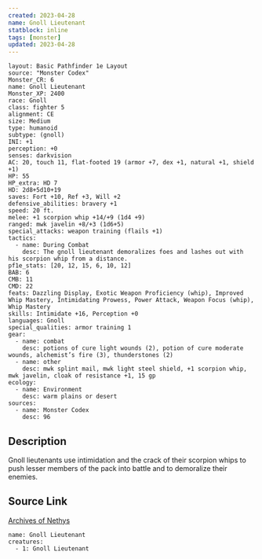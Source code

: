 ```yaml
---
created: 2023-04-28
name: Gnoll Lieutenant
statblock: inline
tags: [monster]
updated: 2023-04-28
---
```

```statblock
layout: Basic Pathfinder 1e Layout
source: "Monster Codex"
Monster_CR: 6
name: Gnoll Lieutenant
Monster_XP: 2400
race: Gnoll
class: fighter 5
alignment: CE
size: Medium
type: humanoid
subtype: (gnoll)
INI: +1
perception: +0
senses: darkvision
AC: 20, touch 11, flat-footed 19 (armor +7, dex +1, natural +1, shield +1)
HP: 55
HP_extra: HD 7
HD: 2d8+5d10+19
saves: Fort +10, Ref +3, Will +2
defensive_abilities: bravery +1
speed: 20 ft.
melee: +1 scorpion whip +14/+9 (1d4 +9)
ranged: mwk javelin +8/+3 (1d6+5)
special_attacks: weapon training (flails +1)
tactics:
  - name: During Combat
    desc: The gnoll lieutenant demoralizes foes and lashes out with his scorpion whip from a distance.
pf1e_stats: [20, 12, 15, 6, 10, 12]
BAB: 6
CMB: 11
CMD: 22
feats: Dazzling Display, Exotic Weapon Proficiency (whip), Improved Whip Mastery, Intimidating Prowess, Power Attack, Weapon Focus (whip), Whip Mastery
skills: Intimidate +16, Perception +0
languages: Gnoll
special_qualities: armor training 1
gear:
  - name: combat
    desc: potions of cure light wounds (2), potion of cure moderate wounds, alchemist’s fire (3), thunderstones (2)
  - name: other
    desc: mwk splint mail, mwk light steel shield, +1 scorpion whip, mwk javelin, cloak of resistance +1, 15 gp
ecology:
  - name: Environment
    desc: warm plains or desert
sources:
  - name: Monster Codex
    desc: 96
```
## Description
Gnoll lieutenants use intimidation and the crack of their scorpion whips to push lesser members of the pack into battle and to demoralize their enemies.
## Source Link
[Archives of Nethys](https://aonprd.com/MonsterDisplay.aspx?ItemName=Gnoll%20Lieutenant)
```encounter-table
name: Gnoll Lieutenant
creatures:
  - 1: Gnoll Lieutenant
```
